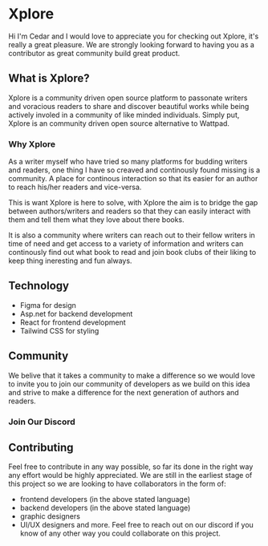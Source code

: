 
# Xplore

Hi I'm Cedar and I would love to appreciate you for checking out Xplore, it's really a great pleasure. We are strongly looking forward to having you as a contributor as great community build great product.

## What is Xplore?

Xplore is a community driven open source platform to passonate writers and voracious readers to share and discover beautiful works while being actively involed in a community of like minded individuals. Simply put, Xplore is an community driven open source alternative to Wattpad.

### Why Xplore
As a writer myself who have tried so many platforms for budding writers and readers, one thing I have so creaved and continously found missing is a community. A place for continous interaction so that its easier for an author to reach his/her readers and vice-versa. 

This is want Xplore is here to solve, with Xplore the aim is to bridge the gap between authors/writers and readers so that they can easily interact with them and tell them what they love about there books. 

It is also a community where writers can reach out to their fellow writers in time of need and get access to a variety of information and writers can continously find out what book to read and join book clubs of their liking to keep thing ineresting and fun always.

## Technology
- Figma for design
- Asp.net for backend development
- React for frontend development
- Tailwind CSS for styling

## Community

We belive that it takes a community to make a difference so we would love to invite you to join our community of developers as we build on this idea and strive to make a difference for the next generation of authors and readers.

### Join Our Discord

## Contributing
Feel free to contribute in any way possible, so far its done in the right way any effort would be highly appreciated.
We are still in the earliest stage of this project so we are looking to have collaborators in the form of:

- frontend developers (in the above stated language)
- backend developers (in the above stated language)
- graphic designers
- UI/UX designers and more. 
Feel free to reach out on our discord if you know of any other way you could collaborate on this project.

